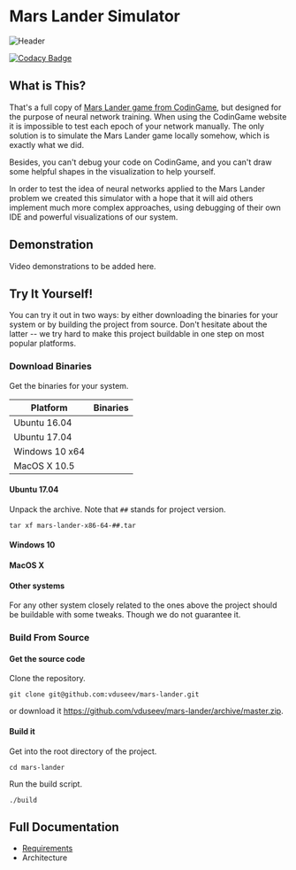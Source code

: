 # Mars Lander Simulator

![Header](https://image.ibb.co/g34FSv/mars_lander_simulator_header.png)

[![Codacy Badge](https://api.codacy.com/project/badge/Grade/fce80be8f0a94c278a312d4586e15dca)](https://www.codacy.com/app/vagiz.d/mars-lander?utm_source=github.com&amp;utm_medium=referral&amp;utm_content=vduseev/mars-lander&amp;utm_campaign=Badge_Grade)

## What is This?

That's a full copy of [Mars Lander game from CodinGame](codingame.com/training/expert/mars-lander-episode-3), but designed for the purpose of neural network training.
When using the CodinGame website it is impossible to test each epoch of your
network manually. The only solution is to simulate the Mars Lander game locally
somehow, which is exactly what we did.

Besides, you can't debug your code on CodinGame, and you can't draw some helpful
shapes in the visualization to help yourself.

In order to test the idea of neural networks applied to the Mars Lander problem
we created this simulator with a hope that it will aid others implement much
more complex approaches, using debugging of their own IDE and powerful
visualizations of our system.

## Demonstration
Video demonstrations to be added here.

## Try It Yourself!
You can try it out in two ways: by either downloading the binaries for your
system or by building the project from source. Don't hesitate about the latter
-- we try hard to make this project buildable in one step on most popular
platforms.

### Download Binaries
Get the binaries for your system.

| Platform | Binaries |
|----------|----------|
| Ubuntu 16.04 | |
| Ubuntu 17.04 | |
| Windows 10 x64 | |
| MacOS X 10.5 | |

#### Ubuntu 17.04
Unpack the archive. Note that `##` stands for project version.
```
tar xf mars-lander-x86-64-##.tar
```

#### Windows 10

#### MacOS X

#### Other systems
For any other system closely related to the ones above the project should be
buildable with some tweaks. Though we do not guarantee it.

### Build From Source

#### Get the source code
Clone the repository.
```
git clone git@github.com:vduseev/mars-lander.git
```

or download it https://github.com/vduseev/mars-lander/archive/master.zip.

#### Build it
Get into the root directory of the project.
```
cd mars-lander
```

Run the build script.
```
./build
```

## Full Documentation
* [Requirements](/documentation/requirements)
* Architecture

